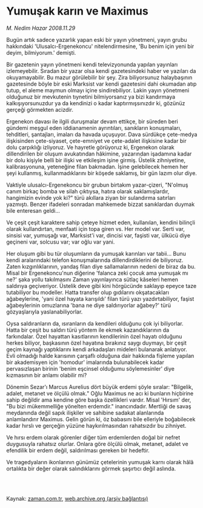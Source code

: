 # Yumuşak karın ve Maximus

*M. Nedim Hazar 2008.11.29*

<td class="columnist-detail">
<p>Bugün artık sadece yazarlık yapan eski bir yayın yönetmeni, yayın grubu hakkındaki 'Ulusalcı-Ergenekoncu' nitelendirmesine, 'Bu benim için yeni bir deyim, bilmiyorum.' demişti.</p>
<p>
<div id="haberMetinDiv">
<p> Bir gazetenin yayın yönetmeni kendi televizyonunda yapılan yayınları izlemeyebilir. Sıradan bir yazar olsa kendi gazetesindeki haber ve yazıları da okuyamayabilir. Bu mazur görülebilir bir şey. Zira biliyorsunuz halaybaşının gazetesinde böyle bir eski Marksist var kendi gazetesini dahi okumadan atıp tutup, el aleme maymun olmayı içine sindirebiliyor. Lakin yayın yönetmeni olduğunuz bir mevkutenin tıynetini bilmiyorsanız ya bizi kandırmaya kalkışıyorsunuzdur ya da kendinizi o kadar kaptırmışsınızdır ki, gözünüz gerçeği görmekten acizdir. 
<p> Ergenekon davası ile ilgili duruşmalar devam ettikçe, bir süreden beri gündemi meşgul eden iddianamenin ayrıntıları, sanıkların konuşmaları, tehditleri, şantajları, imaları da havada uçuşuyor. Dava sürdükçe çete-medya ilişkisinden çete-siyaset, çete-emniyet ve çete-adalet ilişkisine kadar bir dolu çarpıklığı izliyoruz. Ve hayretle görüyoruz ki, Ergenekon olarak dillendirilen bir oluşum avukatından hâkimine, yazarından işadamına kadar bir dolu kişiyle belli bir ilişki ve etkileşim işine girmiş. Üstelik zihniyetine, kalibrasyonuna, yeteneğine filan bakmadan. İşine gelebilecek hemen her şeyi kullanmış, kullanmadıklarını bir köşede saklamış, bir gün lazım olur diye. 
<p> Vaktiyle ulusalcı-Ergenekoncu bir grubun birtakım yazar-çizeri, "N'olmuş canım birkaç bomba ve silah çıktıysa, hatıra olarak saklamışlardır, hangimizin evinde yok ki?" türü akıllara ziyan bir sulandırma satırları yazmıştı. Benzer ifadeleri sonradan mahkemede bizzat sanıklardan duymak bile enteresan geldi...
<p> Ve çeşit çeşit karaktere sahip çeteye hizmet eden, kullanılan, kendini bilinçli olarak kullandırtan, menfaati için topa giren vs. Her model var. Serti var, sinsisi var, yumuşağı var, Marksist'i var, dincisi var, faşisti var, ülkücü diye geçineni var, solcusu var; var oğlu var yani. 
<p> Her oluşum gibi bu tür oluşumların da yumuşak karınları var tabii... Bunu kendi aralarındaki telefon konuşmalarında dillendirdiklerini de biliyoruz. Zaten kızgınlıklarının, yandaş filan diye sallamalarının nedeni de biraz da bu. Misal bir Ergenekoncu'nun diğerine 'falanca zeki çocuk ama yumuşak mı ne?' şaka yollu takılmasını Zaman yayınlayınca sütlaç kâseleri hemen saldırıya geçiveriyor. Üstelik deve gibi kini hörgücünde saklayıp epeyce taze tutabiliyor bu modeller. Hatta transfer olup gıdılarını okşatacakları ağabeylerine, 'yani özel hayata karışıldı' filan türü yazı yazdırtabiliyor, faşist ağabeylerinin omuzlarına 'bana ne diye saldırıyorlar ağabey?' türü gözyaşlarıyla yaslanabiliyorlar. 
<p> Oysa saldıranların da, ısıranların da kendileri olduğunu çok iyi biliyorlar. Hatta bir çeşit bu saldırı türü yöntem ile ekmek kazandıklarının da farkındalar. Özel hayattan kasıtlarının kendilerinin özel hayatı olduğunu herkes biliyor, başkasının özel hayatına bırakınız saygı duymayı, bir çeşit geçim kaynağı yaptıklarını kendi arkadaşları mideleri bulanarak anlatıyor. Evli olmadığı halde karısının çarşaflı olduğuna dair hakkında fişleme yapılan bir akademisyen için 'homodur' imalarında bulunabilecek kadar pervasızlaşan birinin 'benim eşcinsel olduğumu söylemesinler' diye kızmasının bir anlamı olabilir mi?
<p> Dönemin Sezar'ı Marcus Aurelius dört büyük erdemi şöyle sıralar: "Bilgelik, adalet, metanet ve ölçülü olmak." Oğlu Maximus ne acı ki bunların hiçbirine sahip değildir ama kendine göre başka özellikleri vardır. Misal 'Hırsım' der, "Bu bizi mükemmelliğe yönelten erdemdir." inancındadır. Mertliği de savaş meydanında değil sapık ilişkiler ve sahibine sadakat alanlarında anlamlandırır Maximus. Gelin görün ki, öz babasını bile elleriyle boğabilecek kadar hırslı ve gerçeğin yüzüne haykırılmasından rahatsızdır bu zihniyet. 
<p> Ve hırsı erdem olarak görenler diğer tüm erdemlerden doğal bir nefret duygusuyla rahatsız olurlar. Onlara göre ölçülü olmak, metanet, adalet ve efendilik bir erdem değil, saldırılması gereken bir hedeftir. 
<p> Ve tragedyaların ikonlarının günümüz çetelerinin yumuşak karnı olarak hâlâ ortalıkta bir değer olarak salındıklarını görmek şaşırtıcı değil aslında.</p></p></p></p></p></p></p></p></p></div>
</p>


<p><br>
		 </br></p></td>

Kaynak: [zaman.com.tr](http://zaman.com.tr/yazar.do?yazino=765232), [web.archive.org (arşiv bağlantısı)](http://web.archive.org/web/20111015031543/http://www.zaman.com.tr:80/yazar.do?yazino=765232)
